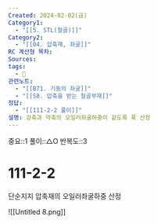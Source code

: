 ```yaml
---
Created: 2024-02-02(금)
Category1:
  - "[[5. STL(철골)]]"
Category2:
  - "[[04. 압축재, 좌굴]]"
RC 계산형 목차: 
Sources: 
tags:
  - 🧮
관련노트:
  - "[[B71. 기둥의 좌굴]]"
  - "[[S8. 압축을 받는 철골부재]]"
정답:
  - "[[111-2-2 풀이]]"
설명: 강축과 약축의 오일러좌굴하중이 같도록 폭 산정
---
```

중요::1
풀이::△O
반복도::3

#  111-2-2

단순지지 압축재의 오일러좌굴하중 산정

![[Untitled 8.png]]